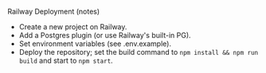 Railway Deployment (notes)
- Create a new project on Railway.
- Add a Postgres plugin (or use Railway's built-in PG).
- Set environment variables (see .env.example).
- Deploy the repository; set the build command to `npm install && npm run build` and start to `npm start`.
